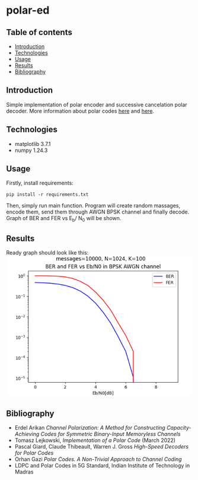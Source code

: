 # polar-ed

## Table of contents
* [Introduction](#Introduction)
* [Technologies](#Technologies)
* [Usage](#Usage)
* [Results](#Results)
* [Bibliography](#Bibliography)


## Introduction
Simple implementation of polar encoder and successive cancelation polar decoder.
More information about polar codes [here](https://www.canva.com/design/DAFnqFS9VZs/cgDmy03AyVrw2ucreaql-Q/edit?utm_content=DAFnqFS9VZs&utm_campaign=designshare&utm_medium=link2&utm_source=sharebutton)
and [here](https://archive.nptel.ac.in/courses/117/106/108106137/).
## Technologies
* matplotlib 3.7.1
* numpy 1.24.3

## Usage

Firstly, install requirements:
```
pip install -r requirements.txt
```
Then, simply run main function. Program will create random massages, encode them, 
send them through AWGN BPSK channel and finally decode. Graph of 
BER and FER vs E<sub>b</sub>/ N<sub>0</sub> will be shown.

## Results
Ready graph should look like this:  
![](./result.png)


## Bibliography
* Erdel Arikan *Channel Polarization: A Method for Constructing
Capacity-Achieving Codes for Symmetric Binary-Input Memoryless Channels*
* Tomasz Lejkowski, *Implementation of a Polar Code* (March 2022)
* Pascal Giard, Claude Thibeault, Warren J. Gross *High-Speed Decoders for Polar Codes*
* Orhan Gazi *Polar Codes. A Non-Trivial Approach to Channel Coding*
* LDPC and Polar Codes in 5G Standard, Indian Institute of Technology in Madras
